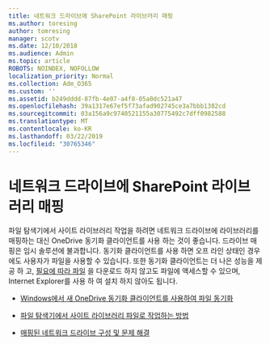 ```yaml
---
title: 네트워크 드라이브에 SharePoint 라이브러리 매핑
ms.author: toresing
author: tomresing
manager: scotv
ms.date: 12/10/2018
ms.audience: Admin
ms.topic: article
ROBOTS: NOINDEX, NOFOLLOW
localization_priority: Normal
ms.collection: Adm_O365
ms.custom: ''
ms.assetid: b249dddd-87fb-4e07-a4f8-05a0dc521a47
ms.openlocfilehash: 39a1317e67ef5f73afad902745ce3a7bbb1382cd
ms.sourcegitcommit: 03a156a9c9740521155a30775492c7dff0982588
ms.translationtype: MT
ms.contentlocale: ko-KR
ms.lasthandoff: 03/22/2019
ms.locfileid: "30765346"
---
```

# <a name="map-a-sharepoint-library-to-a-network-drive"></a>네트워크 드라이브에 SharePoint 라이브러리 매핑

파일 탐색기에서 사이트 라이브러리 작업을 하려면 네트워크 드라이브에 라이브러리를 매핑하는 대신 OneDrive 동기화 클라이언트를 사용 하는 것이 좋습니다. 드라이브 매핑은 임시 솔루션에 불과합니다. 동기화 클라이언트를 사용 하면 오프 라인 상태인 경우에도 사용자가 파일을 사용할 수 있습니다. 또한 동기화 클라이언트는 더 나은 성능을 제공 하 고, [필요에 따라 파일](https://support.office.com/article/Learn-about-OneDrive-Files-On-Demand-0E6860D3-D9F3-4971-B321-7092438FB38E) 을 다운로드 하지 않고도 파일에 액세스할 수 있으며, Internet Explorer를 사용 하 여 설치 하지 않아도 됩니다. 
  
- [Windows에서 새 OneDrive 동기화 클라이언트를 사용하여 파일 동기화](https://go.microsoft.com/fwlink/?linkid=866427)
    
- [ 파일 탐색기에서 사이트 라이브러리 파일로 작업하는 방법 ](https://go.microsoft.com/fwlink/?linkid=866291)
    
- [매핑된 네트워크 드라이브 구성 및 문제 해결](https://support.microsoft.com/kb/2616712)
    

